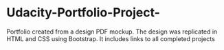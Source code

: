 # Udacity-Portfolio-Project-
Portfolio created from a design PDF mockup. The design was replicated in HTML and CSS using Bootstrap. It includes links to all completed projects
